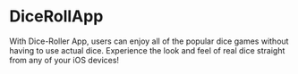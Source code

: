 DiceRollApp
===========

With Dice-Roller App, users can enjoy all of the popular dice games without having to use actual dice. Experience the look and feel of real dice straight from any of your iOS devices!
